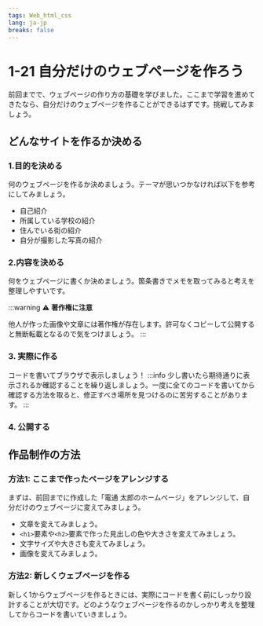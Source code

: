```yaml
---
tags: Web_html_css
lang: ja-jp
breaks: false
---
```


# 1-21 自分だけのウェブページを作ろう

前回までで、ウェブページの作り方の基礎を学びました。ここまで学習を進めてきたなら、自分だけのウェブページを作ることができるはずです。挑戦してみましょう。

## どんなサイトを作るか決める

### 1.目的を決める

何のウェブページを作るか決めましょう。テーマが思いつかなければ以下を参考にしてみましょう。

- 自己紹介
- 所属している学校の紹介
- 住んでいる街の紹介
- 自分が撮影した写真の紹介

### 2.内容を決める

何をウェブページに書くか決めましょう。箇条書きでメモを取ってみると考えを整理しやすいです。

:::warning
:warning: **著作権に注意**

他人が作った画像や文章には著作権が存在します。許可なくコピーして公開すると無断転載となるので気をつけましょう。
:::

### 3. 実際に作る

コードを書いてブラウザで表示しましょう！
:::info
少し書いたら期待通りに表示されるか確認することを繰り返しましょう。一度に全てのコードを書いてから確認する方法を取ると、修正すべき場所を見つけるのに苦労することがあります。
:::

### 4. 公開する

<!-- GitHub VSCodeから -->


## 作品制作の方法

### 方法1: ここまで作ったページをアレンジする

まずは、前回までに作成した「電通 太郎のホームページ」をアレンジして、自分だけのウェブページに変えてみましょう。

- 文章を変えてみましょう。 
- `<h1>`要素や`<h2>`要素で作った見出しの色や大きさを変えてみましょう。
- 文字サイズや大きさも変えてみましょう。
- 画像を変えてみましょう。


### 方法2: 新しくウェブページを作る

新しく1からウェブページを作るときには、実際にコードを書く前にしっかり設計することが大切です。どのようなウェブページを作るのかしっかり考えを整理してからコードを書いていきましょう。


